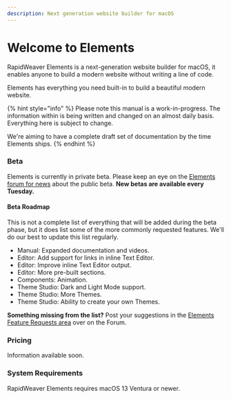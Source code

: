 ```yaml
---
description: Next generation website builder for macOS
---
```


# Welcome to Elements

RapidWeaver Elements is a next-generation website builder for macOS, it enables anyone to build a modern website without writing a line of code.

Elements has everything you need built-in to build a beautiful modern website.

{% hint style="info" %}
Please note this manual is a work-in-progress. The information within is being written and changed on an almost daily basis. Everything here is subject to change.&#x20;

We're aiming to have a complete draft set of documentation by the time Elements ships.
{% endhint %}

### Beta

Elements is currently in private beta. Please keep an eye on the [Elements forum for news](https://forums.realmacsoftware.com/c/rapidweaver-elements/) about the public beta. **New betas are available every Tuesday.**

#### Beta Roadmap

This is not a complete list of everything that will be added during the beta phase, but it does list some of the more commonly requested features. We'll do our best to update this list regularly.

* Manual: Expanded documentation and videos.&#x20;
* Editor: Add support for links in inline Text Editor.
* Editor: Improve inline Text Editor output.
* Editor: More pre-built sections.
* Components: Animation.
* Theme Studio: Dark and Light Mode support.
* Theme Studio: More Themes.
* Theme Studio: Ability to create your own Themes.

**Something missing from the list?** Post your suggestions in the [Elements Feature Requests area](https://forums.realmacsoftware.com/c/rapidweaver-elements/feature-requests/) over on the Forum.

### Pricing

Information available soon.

### System Requirements

RapidWeaver Elements requires macOS 13 Ventura or newer.
